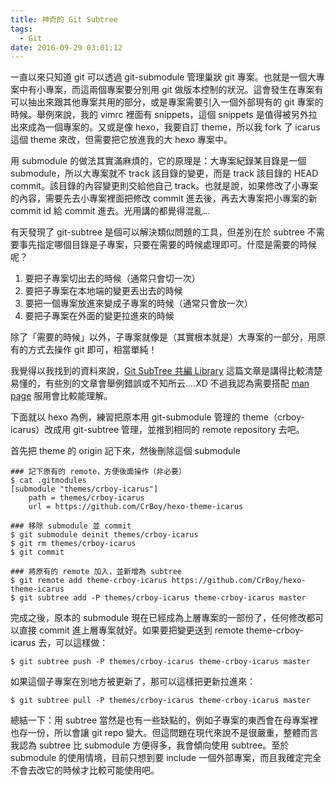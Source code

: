 ```yaml
---
title: 神奇的 Git Subtree
tags:
  - Git
date: 2016-09-29 03:01:12
---
```



一直以來只知道 git 可以透過 git-submodule 管理巢狀 git 專案。也就是一個大專案中有小專案，而這兩個專案要分別用 git 做版本控制的狀況。這會發生在專案有可以抽出來跟其他專案共用的部分，或是專案需要引入一個外部現有的 git 專案的時候。舉例來說，我的 vimrc 裡面有 snippets，這個 snippets 是值得被另外拉出來成為一個專案的。又或是像 hexo，我要自訂 theme，所以我 fork 了 icarus 這個 theme 來改，但需要把它放進我的大 hexo 專案中。

用 submodule 的做法其實滿麻煩的，它的原理是：大專案紀錄某目錄是一個 submodule，所以大專案就不 track 該目錄的變更，而是 track 該目錄的 HEAD commit。該目錄的內容變更則交給他自己 track。也就是說，如果修改了小專案的內容，需要先去小專案裡面把修改 commit 進去後，再去大專案把小專案的新 commit id 給 commit 進去。光用講的都覺得混亂...

有天發現了 git-subtree 是個可以解決類似問題的工具，但差別在於 subtree 不需要事先指定哪個目錄是子專案，只要在需要的時候處理即可。什麼是需要的時候呢？

1. 要把子專案切出去的時候（通常只會切一次）
2. 要把子專案在本地端的變更丟出去的時候
3. 要把一個專案放進來變成子專案的時候（通常只會放一次）
4. 要把子專案在外面的變更拉進來的時候

除了「需要的時候」以外，子專案就像是（其實根本就是）大專案的一部分，用原有的方式去操作 git 即可，相當單純！

我覺得以我找到的資料來說，[Git SubTree 共編 Library](http://yutin.logdown.com/posts/188306-git-subtree-total-addendum-library) 這篇文章是講得比較清楚易懂的，有些別的文章會舉例錯誤或不知所云....XD 不過我認為需要搭配 [man page](https://github.com/git/git/blob/master/contrib/subtree/git-subtree.txt) 服用會比較能理解。

下面就以 hexo 為例，練習把原本用 git-submodule 管理的 theme（crboy-icarus）改成用 git-subtree 管理，並推到相同的 remote repository 去吧。

首先把 theme 的 origin 記下來，然後刪除這個 submodule

```
### 記下原有的 remote，方便後面操作（非必要）
$ cat .gitmodules
[submodule "themes/crboy-icarus"]
    path = themes/crboy-icarus
	url = https://github.com/CrBoy/hexo-theme-icarus

### 移除 submodule 並 commit
$ git submodule deinit themes/crboy-icarus
$ git rm themes/crboy-icarus
$ git commit

### 將原有的 remote 加入，並新增為 subtree
$ git remote add theme-crboy-icarus https://github.com/CrBoy/hexo-theme-icarus
$ git subtree add -P themes/crboy-icarus theme-crboy-icarus master
```

完成之後，原本的 submodule 現在已經成為上層專案的一部份了，任何修改都可以直接 commit 進上層專案就好。如果要把變更送到 remote theme-crboy-icarus 去，可以這樣做：

```
$ git subtree push -P themes/crboy-icarus theme-crboy-icarus master
```

如果這個子專案在別地方被更新了，那可以這樣把更新拉進來：

```
$ git subtree pull -P themes/crboy-icarus theme-crboy-icarus master
```

總結一下：用 subtree 當然是也有一些缺點的，例如子專案的東西會在母專案裡也存一份，所以會讓 git repo 變大。但這問題在現代來說不是很嚴重，整體而言我認為 subtree 比 submodule 方便得多，我會傾向使用 subtree。至於 submodule 的使用情境，目前只想到要 include 一個外部專案，而且我確定完全不會去改它的時候才比較可能使用吧。
